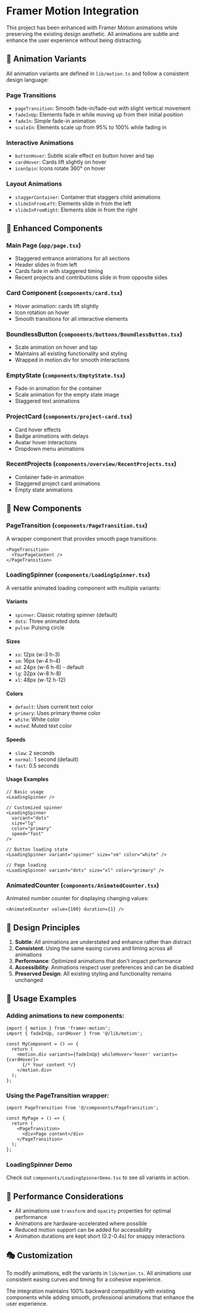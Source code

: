 # Framer Motion Integration

This project has been enhanced with Framer Motion animations while preserving the existing design aesthetic. All animations are subtle and enhance the user experience without being distracting.

## 🎨 Animation Variants

All animation variants are defined in `lib/motion.ts` and follow a consistent design language:

### Page Transitions

- `pageTransition`: Smooth fade-in/fade-out with slight vertical movement
- `fadeInUp`: Elements fade in while moving up from their initial position
- `fadeIn`: Simple fade-in animation
- `scaleIn`: Elements scale up from 95% to 100% while fading in

### Interactive Animations

- `buttonHover`: Subtle scale effect on button hover and tap
- `cardHover`: Cards lift slightly on hover
- `iconSpin`: Icons rotate 360° on hover

### Layout Animations

- `staggerContainer`: Container that staggers child animations
- `slideInFromLeft`: Elements slide in from the left
- `slideInFromRight`: Elements slide in from the right

## 🧩 Enhanced Components

### Main Page (`app/page.tsx`)

- Staggered entrance animations for all sections
- Header slides in from left
- Cards fade in with staggered timing
- Recent projects and contributions slide in from opposite sides

### Card Component (`components/card.tsx`)

- Hover animation: cards lift slightly
- Icon rotation on hover
- Smooth transitions for all interactive elements

### BoundlessButton (`components/buttons/BoundlessButton.tsx`)

- Scale animation on hover and tap
- Maintains all existing functionality and styling
- Wrapped in motion.div for smooth interactions

### EmptyState (`components/EmptyState.tsx`)

- Fade-in animation for the container
- Scale animation for the empty state image
- Staggered text animations

### ProjectCard (`components/project-card.tsx`)

- Card hover effects
- Badge animations with delays
- Avatar hover interactions
- Dropdown menu animations

### RecentProjects (`components/overview/RecentProjects.tsx`)

- Container fade-in animation
- Staggered project card animations
- Empty state animations

## 🎯 New Components

### PageTransition (`components/PageTransition.tsx`)

A wrapper component that provides smooth page transitions:

```tsx
<PageTransition>
  <YourPageContent />
</PageTransition>
```

### LoadingSpinner (`components/LoadingSpinner.tsx`)

A versatile animated loading component with multiple variants:

#### Variants

- `spinner`: Classic rotating spinner (default)
- `dots`: Three animated dots
- `pulse`: Pulsing circle

#### Sizes

- `xs`: 12px (w-3 h-3)
- `sm`: 16px (w-4 h-4)
- `md`: 24px (w-6 h-6) - default
- `lg`: 32px (w-8 h-8)
- `xl`: 48px (w-12 h-12)

#### Colors

- `default`: Uses current text color
- `primary`: Uses primary theme color
- `white`: White color
- `muted`: Muted text color

#### Speeds

- `slow`: 2 seconds
- `normal`: 1 second (default)
- `fast`: 0.5 seconds

#### Usage Examples

```tsx
// Basic usage
<LoadingSpinner />

// Customized spinner
<LoadingSpinner
  variant="dots"
  size="lg"
  color="primary"
  speed="fast"
/>

// Button loading state
<LoadingSpinner variant="spinner" size="sm" color="white" />

// Page loading
<LoadingSpinner variant="dots" size="xl" color="primary" />
```

### AnimatedCounter (`components/AnimatedCounter.tsx`)

Animated number counter for displaying changing values:

```tsx
<AnimatedCounter value={100} duration={1} />
```

## 🎨 Design Principles

1. **Subtle**: All animations are understated and enhance rather than distract
2. **Consistent**: Using the same easing curves and timing across all animations
3. **Performance**: Optimized animations that don't impact performance
4. **Accessibility**: Animations respect user preferences and can be disabled
5. **Preserved Design**: All existing styling and functionality remains unchanged

## 🚀 Usage Examples

### Adding animations to new components:

```tsx
import { motion } from 'framer-motion';
import { fadeInUp, cardHover } from '@/lib/motion';

const MyComponent = () => {
  return (
    <motion.div variants={fadeInUp} whileHover='hover' variants={cardHover}>
      {/* Your content */}
    </motion.div>
  );
};
```

### Using the PageTransition wrapper:

```tsx
import PageTransition from '@/components/PageTransition';

const MyPage = () => {
  return (
    <PageTransition>
      <div>Page content</div>
    </PageTransition>
  );
};
```

### LoadingSpinner Demo

Check out `components/LoadingSpinnerDemo.tsx` to see all variants in action.

## 📱 Performance Considerations

- All animations use `transform` and `opacity` properties for optimal performance
- Animations are hardware-accelerated where possible
- Reduced motion support can be added for accessibility
- Animation durations are kept short (0.2-0.4s) for snappy interactions

## 🎭 Customization

To modify animations, edit the variants in `lib/motion.ts`. All animations use consistent easing curves and timing for a cohesive experience.

The integration maintains 100% backward compatibility with existing components while adding smooth, professional animations that enhance the user experience.
